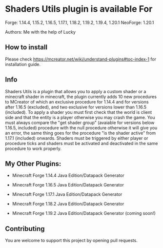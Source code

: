 # Shaders Utils plugin is available For
 Forge:  1.14.4, 1.15.2, 1.16.5, 1.17.1, 1.18.2, 1.19.2, 1.19.4, 1.20.1
 NeoForge: 1.20.1

Authors: Me with the help of Lucky

## How to install

Please check https://mcreator.net/wiki/understand-plugins#toc-index-1 for installation guide.

## Info

Shaders Utils is a plugin that allows you to apply a custom shader or a minecraft shader in minecraft, the plugin currently adds 10 new procedures to MCreator of which an exclusive procedure for 1.14.4 and for versions after 1.16.5 (excluded), and two exclusive for versions lower than 1.16.5 (included). To apply a shader you must first check that the world is client side and that the entity is a player otherwise you may crash the game. You must always compare the "get shader group" (avaiable for versions below 1.16.5, included) procedure with the null procedure otherwise it will give you an error, the same thing goes for the procedure "is the shader active" from 1.17.1 (included) onwards. Shaders must be triggered by either player or procedure ticks and shaders must be activated and deactivated in the same procedure to work properly.

## My Other Plugins:

- Minecraft Forge 1.14.4 Java Edition/Datapack Generator

- Minecraft Forge 1.16.5 Java Edition/Datapack Generator

- Minecraft Forge 1.17.1 Java Edition/Datapack Generator

- Minecraft Forge 1.18.2 Java Edition/Datapack Generator

- Minecraft Forge 1.19.2 Java Edition/Datapack Generator (coming soon!)

## Contributing

You are welcome to support this project by opening pull requests.
